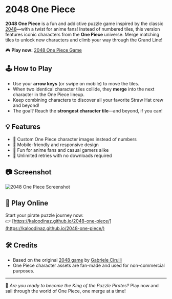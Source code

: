 # 2048 One Piece

**2048 One Piece** is a fun and addictive puzzle game inspired by the classic [2048](https://en.wikipedia.org/wiki/2048_(video_game))—with a twist for anime fans! Instead of numbered tiles, this version features iconic characters from the **One Piece** universe. Merge matching tiles to unlock new characters and climb your way through the Grand Line!

🎮 **Play now:** [2048 One Piece Game](https://kaloodinaz.github.io/2048-one-piece/)

## 🕹️ How to Play

- Use your **arrow keys** (or swipe on mobile) to move the tiles.
- When two identical character tiles collide, they **merge** into the next character in the One Piece lineup.
- Keep combining characters to discover all your favorite Straw Hat crew and beyond!
- The goal? Reach the **strongest character tile**—and beyond, if you can!

## 💡 Features

- 🎨 Custom One Piece character images instead of numbers
- 📱 Mobile-friendly and responsive design
- 🎵 Fun for anime fans and casual gamers alike
- 🔁 Unlimited retries with no downloads required

## 📷 Screenshot

![2048 One Piece Screenshot](https://kaloodinaz.github.io/2048-one-piece/preview.png)

## 🚀 Play Online

Start your pirate puzzle journey now:  
👉 [https://kaloodinaz.github.io/2048-one-piece/](https://kaloodinaz.github.io/2048-one-piece/)

## 🛠️ Credits

- Based on the original [2048 game](https://github.com/gabrielecirulli/2048) by [Gabriele Cirulli](https://github.com/gabrielecirulli)
- One Piece character assets are fan-made and used for non-commercial purposes.

---

🍖 *Are you ready to become the King of the Puzzle Pirates?* Play now and sail through the world of One Piece, one merge at a time!
